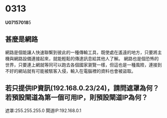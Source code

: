 # 0313
**U07157018**5
## 甚麼是網路
網路是個能讓人快速聯繫到彼此的一種傳輸工具，既使處在遙遠的地方，只要將主機與網路設備連接起來，就能輕鬆的傳達訊息給其他人了解。
網路也是個恐怖的世界，只要連上網就等同可以跑去各個國家瀏覽一樣，但這也是一種風險，連接到不好的網站就有可能被駭客入侵，輸入在電腦裡的資料也會被盜取。
## 若只提供IP資訊(192.168.0.23/24)，請問遮罩為何？若預設閘道為第一個可用IP，則預設閘道IP為何？
遮罩:255.255.255.0
閘道IP:192.168.0.1 